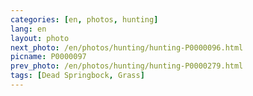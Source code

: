 ```yaml
---
categories: [en, photos, hunting]
lang: en
layout: photo
next_photo: /en/photos/hunting/hunting-P0000096.html
picname: P0000097
prev_photo: /en/photos/hunting/hunting-P0000279.html
tags: [Dead Springbock, Grass]
---
```

